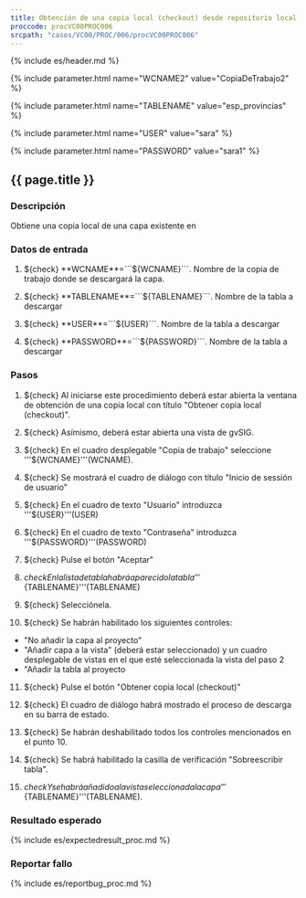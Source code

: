 ```yaml
---
title: Obtención de una copia local (checkout) desde repositorio local con autenticación
proccode: procVC00PROC006
srcpath: "casos/VC00/PROC/006/procVC00PROC006"
---
```


{% include es/header.md %}

{% include parameter.html name="WCNAME2" value="CopiaDeTrabajo2" %}

{% include parameter.html name="TABLENAME" value="esp_provincias" %}

{% include parameter.html name="USER" value="sara" %}

{% include parameter.html name="PASSWORD" value="sara1" %}

## {{ page.title }}

### Descripción

Obtiene una copia local de una capa existente en 

### Datos de entrada

1. ${check} **WCNAME**=```${WCNAME}```. Nombre de la copia de trabajo donde se descargará la capa.

2. ${check} **TABLENAME**=```${TABLENAME}```. Nombre de la tabla a descargar

3. ${check} **USER**=```${USER}```. Nombre de la tabla a descargar

4. ${check} **PASSWORD**=```${PASSWORD}```. Nombre de la tabla a descargar


### Pasos

1. ${check} Al iniciarse este procedimiento deberá estar abierta la ventana de obtención de una copia local con título "Obtener copia local (checkout)".

2. ${check} Asímismo, deberá estar abierta una vista de gvSIG.

3. ${check} En el cuadro desplegable "Copia de trabajo" seleccione '''${WCNAME}'''(WCNAME).

4. ${check} Se mostrará el cuadro de diálogo con título "Inicio de sessión de usuario"

5. ${check} En el cuadro de texto "Usuario" introduzca '''${USER}'''(USER)

6. ${check} En el cuadro de texto "Contraseña" introduzca '''${PASSWORD}'''(PASSWORD)

7. ${check} Pulse el botón "Aceptar"

8. ${check} En la lista de tabla habrá aparecido la tabla '''${TABLENAME}'''(TABLENAME)

9. ${check} Selecciónela.

10. ${check} Se habrán habilitado los siguientes controles:
  * "No añadir la capa al proyecto"
  * "Añadir capa a la vista" (deberá estar seleccionado) y un cuadro desplegable de vistas en el que esté seleccionada la vista del paso 2
  * "Añadir la tabla al proyecto

11. ${check} Pulse el botón "Obtener copia local (checkout)"

12. ${check} El cuadro de diálogo habrá mostrado el proceso de descarga en su barra de estado.

13. ${check} Se habrán deshabilitado todos los controles mencionados en el punto 10. 

14. ${check} Se habrá habilitado la casilla de verificación "Sobreescribir tabla".

15. ${check} Y se habrá añadido a la vista seleccionada la capa '''${TABLENAME}'''(TABLENAME).

### Resultado esperado

{% include es/expectedresult_proc.md %}

### Reportar fallo

{% include es/reportbug_proc.md %}


